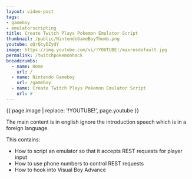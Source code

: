 ```yaml
---
layout: video-post
tags: 
- gameboy
- emulatorscripting
title: Create Twitch Plays Pokemon Emulator Script
thumbnail: /public/NintendoGameBoyThumb.png
youtube: qQrQcyDZydY
image: https://img.youtube.com/vi/!YOUTUBE!/maxresdefault.jpg
permalink: /twitchpokemonhack
breadcrumbs:
  - name: Home
    url: /
  - name: Nintendo Gameboy
    url: /gameboy
  - name: Create Twitch Plays Pokemon Emulator Script
    url: #
---
```

{{ page.image | replace: '!YOUTUBE!', page.youtube }}

The main content is in english ignore the introduction speech which is in a foreign language.

This contains:
  * How to script an emulator so that it accepts REST requests for player input
  * How to use phone numbers to control REST requests
  * How to hook into Visual Boy Advance


